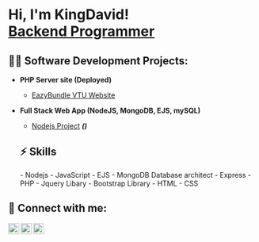 <h1>Hi, I'm KingDavid! <br/><a href="https://github.com/kingchi005">Backend Programmer</a>
<!--   <a href="https://www.linkedin.com/in/joshmadakor/"></a>, <a href="https://www.youtube.com/c/joshmadakor">YouTuber</a></h1> -->

<h2>👨‍💻 Software Development Projects:</h2>

- <b>PHP Server site (Deployed)</b>
  - [EazyBundle VTU Website](https://eazybundle.cyclic.app/)
- <b>Full Stack Web App (NodeJS, MongoDB, EJS, mySQL)</b>
  - [Nodejs Project](https://github.com/kingchi005/Nodejs-site) <b><i>()</b></i>

  <h2>⚡ Skills</h2>
  - Nodejs
  - JavaScript
  - EJS
  - MongoDB Database architect
  - Express
  - PHP
  - Jquery Libary
  - Bootstrap Library
  - HTML
  - CSS

<h2> 🤳 Connect with me:</h2>

<!-- [<img align="left" alt="kingchi005 | YouTube" width="22px" src="https://cdn.jsdelivr.net/npm/simple-icons@v3/icons/youtube.svg" />][youtube] -->
[<img align="left" alt="kingchi005 | Twitter" width="22px" src="https://cdn.jsdelivr.net/npm/simple-icons@v3/icons/twitter.svg" />][twitter]
[<img align="left" alt="kingchi005 | LinkedIn" width="22px" src="https://cdn.jsdelivr.net/npm/simple-icons@v3/icons/linkedin.svg" />][linkedin]
[<img align="left" alt="kingchi005 | Instagram" width="22px" src="https://cdn.jsdelivr.net/npm/simple-icons@v3/icons/whatsapp.svg" />][whatsapp]

[twitter]: https://twitter.com/KingDav37258705
[whatsapp]: https://wa.me/+2348107721911
[linkedin]: https://linkedin.com/in/kingdavid-ezennwa-63724422a

<!--
**kingchi005/kingchi005** is a ✨ _special_ ✨ repository because its `README.md` (this file) appears on your GitHub profile.

Here are some ideas to get you started:

- 🔭 I’m currently working on ...
- 🌱 I’m currently learning ...
- 👯 I’m looking to collaborate on ...
- 🤔 I’m looking for help with ...
- 💬 Ask me about ...
- 📫 How to reach me: ...
- 😄 Pronouns: ...
- ⚡ Fun fact: ...
-->
